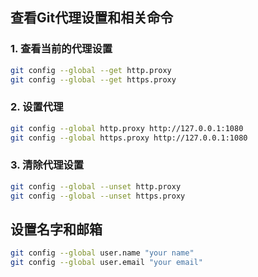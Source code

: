 ## 查看Git代理设置和相关命令

### 1. 查看当前的代理设置

```bash
git config --global --get http.proxy
git config --global --get https.proxy
```

### 2. 设置代理

```bash
git config --global http.proxy http://127.0.0.1:1080
git config --global https.proxy http://127.0.0.1:1080
```

### 3. 清除代理设置

```bash
git config --global --unset http.proxy
git config --global --unset https.proxy
```

## 设置名字和邮箱

```bash
git config --global user.name "your name"
git config --global user.email "your email"
```